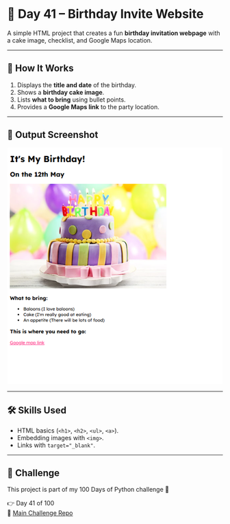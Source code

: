 # 🎂 Day 41 – Birthday Invite Website  

A simple HTML project that creates a fun **birthday invitation webpage** with a cake image, checklist, and Google Maps location.  

---

## 🚀 How It Works  
1. Displays the **title and date** of the birthday.  
2. Shows a **birthday cake image**.  
3. Lists **what to bring** using bullet points.  
4. Provides a **Google Maps link** to the party location.  

---

## 📸 Output Screenshot  
![Birthday Invite Screenshot](screenshot.png)

---

## 🛠 Skills Used  
- HTML basics (`<h1>`, `<h2>`, `<ul>`, `<a>`).  
- Embedding images with `<img>`.  
- Links with `target="_blank"`.  

---

## 📅 Challenge  
This project is part of my 100 Days of Python challenge 🎯  

👉 Day 41 of 100  
🔗 [Main Challenge Repo](https://github.com/chiragdhawan07/100-days-of-python)  
